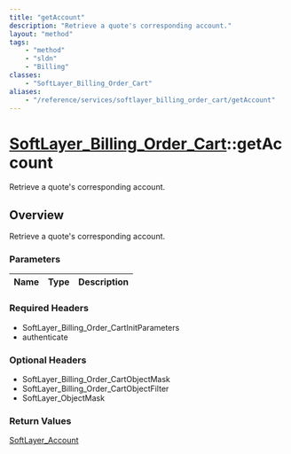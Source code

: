 ```yaml
---
title: "getAccount"
description: "Retrieve a quote's corresponding account."
layout: "method"
tags:
    - "method"
    - "sldn"
    - "Billing"
classes:
    - "SoftLayer_Billing_Order_Cart"
aliases:
    - "/reference/services/softlayer_billing_order_cart/getAccount"
---
```

# [SoftLayer_Billing_Order_Cart](/reference/services/SoftLayer_Billing_Order_Cart)::getAccount

Retrieve a quote's corresponding account.


## Overview 
Retrieve a quote's corresponding account.

### Parameters 
|Name | Type | Description |
| --- | --- | --- |


### Required Headers
* SoftLayer_Billing_Order_CartInitParameters
* authenticate

### Optional Headers
* SoftLayer_Billing_Order_CartObjectMask
* SoftLayer_Billing_Order_CartObjectFilter
* SoftLayer_ObjectMask

### Return Values
<a href='/reference/datatypes/SoftLayer_Account'>SoftLayer_Account </a>

